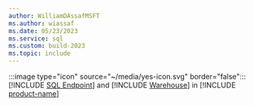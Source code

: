 ```yaml
---
author: WilliamDAssafMSFT
ms.author: wiassaf
ms.date: 05/23/2023
ms.service: sql
ms.custom: build-2023
ms.topic: include
---
```

:::image type="icon" source="~/media/yes-icon.svg" border="false"::: [!INCLUDE [SQL Endpoint](../fabric-se.md)] and [!INCLUDE [Warehouse](../fabric-dw.md)] in [!INCLUDE [product-name](../../../includes/product-name.md)]
